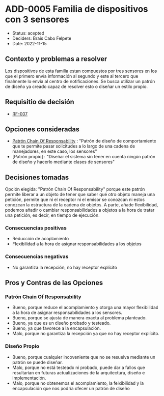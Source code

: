 # ADD-0005 Familia de dispositivos con 3 sensores

* Status: acepted
* Deciders: Brais Cabo Felpete
* Date: 2022-11-15

## Contexto y problemas a resolver

Los dispositivos de esta familia estan compuestos por tres sensores en los que el primero envía información al segundo y este al tercero que finalmente lo envía al centro de notificaciones. Se busca utilizar un patrón de diseño ya creado capaz de resolver esto o diseñar un estilo propio.

## Requisitio de decisión

* [RF-007](../requisitos/RF-007.md)

## Opciones consideradas

* [Patrón Chain Of Responsability](https://refactoring.guru/es/design-patterns/chain-of-responsibility) : "Patrón de diseño de comportamiento que te permite pasar solicitudes a lo largo de una cadena de manejadores, en este caso, los sensores"
* [Patrón propio] : "Diseñar el sistema sin tener en cuenta ningún patrón de diseño y hacerlo mediante clases de sensores"

## Decisiones tomadas

Opción elegida: "Patrón Chain Of Responsability" porque este patrón permite liberar a un objeto de tener que saber qué otro objeto maneja una petición, permite que ni el receptor ni el emisor se conozcan ni estos conozcan la estructura de la cadena de objetos. A parte, añade flexibilidad, podemos añadir o cambiar responsabilidades a objetos a la hora de tratar una petición, es decir, en tiempo de ejecución.

### Consecuencias positivas <!-- optional -->

* Reducción de acoplamiento
* Flexibilidad a la hora de asignar responsabilidades a los objetos

### Consecuencias negativas <!-- optional -->

* No garantiza la recepción, no hay receptor explícito

## Pros y Contras de las Opciones

### Patrón Chain Of Responsability

* Bueno, porque reduce el acomplamiento y otorga una mayor flexibilidad a la hora de asignar responsabilidades a los sensores.
* Bueno, porque se ajusta de manera exacta al problema planteado.
* Bueno, ya que es un diseño probado y testeado.
* Bueno, ya que favorece a la encapsulación.
* Malo, porque no garantiza la recepción ya que no hay receptor explícito.

### Diseño Propio

* Bueno, porque cualquier incoveniente que no se resuelva mediante un patrón se puede diseñar.
* Malo, porque no está testeado ni probado, puede dar a fallos que resultarían en futuras actualizaciones de la arquitectura, diseño e implementación.
* Malo, porque no obtenemos el acomplamiento, la felxibilidad y la encapsulación que nos podría ofecer un patrón de diseño